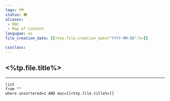 ```yaml
---
tags: 🗺️
status: 🟧
aliases: 
 - MOC
 - Map of Content 
langugue: es
file_creation_date: [[<%tp.file.creation_date("YYYY-MM-DD")%>]]

cssclass:
---
```


## <%tp.file.title%>

---



```dataview
list
from ""
where unsortered=1 AND moc=[[<%tp.file.title%>]]
```